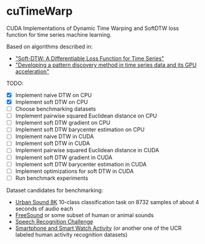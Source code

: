 # cuTimeWarp

CUDA Implementations of Dynamic Time Warping and SoftDTW loss function
for time series machine learning.

Based on algorithms described in:

- ["Soft-DTW: A Differentiable Loss Function for Time Series"](https://arxiv.org/pdf/1703.01541.pdf)
- ["Developing a pattern discovery method in time series data and its GPU acceleration"](https://ieeexplore.ieee.org/document/8400444)


TODO:

- [x] Implement naive DTW on CPU
- [x] Implement soft DTW on CPU
- [ ] Choose benchmarking datasets
- [ ] Implement pairwise squared Euclidean distance on CPU
- [ ] Implement soft DTW gradient on CPU
- [ ] Implement soft DTW barycenter estimation on CPU
- [ ] Implement naive DTW in CUDA
- [ ] Implement soft DTW in CUDA
- [ ] Implement pairwise squared Euclidean distance in CUDA
- [ ] Implement soft DTW gradient in CUDA
- [ ] Implement soft DTW barycenter estimation in CUDA
- [ ] Implement optimizations for soft DTW in CUDA
- [ ] Run benchmark experiments

Dataset candidates for benchmarking:

- [Urban Sound 8K](https://www.kaggle.com/chrisfilo/urbansound8k)
  10-class classification task on 8732 samples of about 4 seconds of audio each
- [FreeSound](https://annotator.freesound.org/fsd/downloads/) or some
  subset of human or animal sounds
- [Speech Recognition Challenge](https://www.kaggle.com/c/tensorflow-speech-recognition-challenge/data)
- [Smartphone and Smart Watch
  Activity](https://archive.ics.uci.edu/ml/datasets/WISDM+Smartphone+and+Smartwatch+Activity+and+Biometrics+Dataset+)
  (or another one of the UCR labeled human activity recognition
  datasets)
